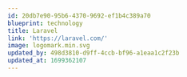 ```yaml
---
id: 20db7e90-95b6-4370-9692-ef1b4c389a70
blueprint: technology
title: Laravel
link: 'https://laravel.com/'
image: logomark.min.svg
updated_by: 498d3810-d9ff-4ccb-bf96-a1eaa1c2f23b
updated_at: 1699362107
---
```

